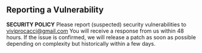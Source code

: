 
## Reporting a Vulnerability

**SECURITY POLICY**
Please report (suspected) security vulnerabilities
to viviprocacci@gmail.com You will receive a response
from us within 48 hours. If the issue is confirmed, 
we will release a patch as soon as possible depending on 
complexity but historically within a few days.
